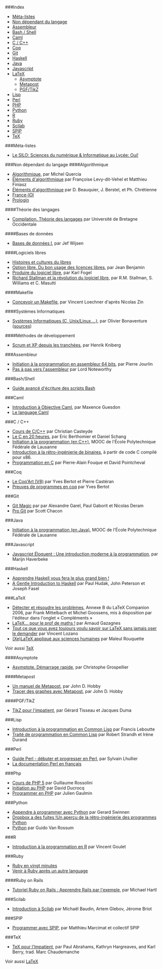 ###Index
* [Méta-listes](#méta-listes)
* [Non dépendant du langage](#non-dépendant-du-langage)
* [Assembleur](#assembleur)
* [Bash / Shell](#bash--shell)
* [Caml](#caml)
* [C / C++](#c--c)
* [Coq](#coq)
* [Git](#git)
* [Haskell](#haskell)
* [Java](#java)
* [Javascript](#javascript)
* [LaTeX](#latex)
    * [Asymptote](#asymptote)
    * [Metapost](#metapost)
    * [PGF/TikZ](#pgftikz)
* [Lisp](#lisp)
* [Perl](#perl)
* [PHP](#php)
* [Python](#python)
* [R](#r)
* [Ruby](#ruby)
* [Scilab](#scilab)
* [SPIP](#spip)
* [TeX](#tex)

###Méta-listes

* [Le SILO: Sciences du numérique &amp; Informatique au Lycée: Oui!](https://wiki.inria.fr/sciencinfolycee/Accueil) 

###Non dépendant du langage
####Algorithmique

* [Algorithmique](http://pauillac.inria.fr/~quercia/cdrom/cours), par Michel Quercia
* [Éléments d'algorithmique](https://www.rocq.inria.fr/secret/Matthieu.Finiasz/teaching/ENSTA/IN101%20-%20poly%20algo.pdf) par Françoise Levy-dit-Vehel et Matthieu Finiasz
* [Éléments d'algorithmique](http://www-igm.univ-mlv.fr/~berstel/Elements/Elements.pdf) par D. Beauquier, J. Berstel, et Ph. Chrétienne
* [France-IOI](http://www.france-ioi.org/)
* [Prologin](http://www.prologin.org/)

####Théorie des langages

* [Compilation. Théorie des langages](http://www.lisyc.univ-brest.fr/pages_perso/leparc/Etud/Master/Compil/Doc/CoursCompilation.pdf) par Université de Bretagne Occidentale

####Bases de données

* [Bases de données I](http://decan.lexpage.net/files/bdd1/bdd1-syllabus.pdf), par Jef Wijsen

####Logiciels libres

* [Histoires et cultures du libres](http://framabook.org/histoires-et-cultures-du-libre/)
* [Option libre. Du bon usage des licences libres](http://framabook.org/option-libre-du-bon-usage-des-licences-libres/), par Jean Benjamin
* [Produire du logiciel libre](http://framabook.org/8-produire-du-logiciel-libre/), par Karl Fogel
* [Richard Stallman et la révolution du logiciel libre](http://framabook.org/richard-stallman-et-la-revolution-du-logiciel-libre/), par R.M. Stallman, S. Williams et C. Masutti

####Makefile

* [Concevoir un Makefile](http://icps.u-strasbg.fr/people/loechner/public_html/enseignement/GL/make.pdf), par Vincent Loechner d'après Nicolas Zin

####Systèmes Informatiques

* [Systèmes Informatiques (C, Unix/Linux,...)](http://sinf1252.info.ucl.ac.be/), par Olivier Bonaventure ([sources](https://github.com/obonaventure/SystemesInformatiques))

####Méthodes de développement

* [Scrum et XP depuis les tranchées](http://www.infoq.com/resource/news/2007/06/scrum-xp-book/en/resources/ScrumAndXpFromTheTrenches_French.pdf), par Henrik Kniberg

###Assembleur

* [Initiation à la programmation en assembleur 64 bits](http://www.ilv-edition.com/librairie/initiation-programmation-assembleur-bits.html), par Pierre Jourlin
* [Pas à pas vers l'assembleur](ftp://ftp-developpez.com/asm/cours/noteworthy/pas-a-pas-vers-l-assembleur-par-lord-noteworthy.pdf) par Lord Noteworthy

###Bash/Shell
* [Guide avancé d'écriture des scripts Bash](http://abs.traduc.org/abs-fr/)

###Caml

* [Introduction à Objective Caml](http://form-ocaml.forge.ocamlcore.org/html/index.html), par Maxence Guesdon
* [Le language Caml](http://caml.inria.fr/)

###C / C++

* [Cours de C/C++](http://casteyde.christian.free.fr/cpp/cours/online/book1.html) par Christian Casteyde
* [Le C en 20 heures](http://framabook.org/6-le-c-en-20-heures/), par Eric Berthomier et Daniel Schang
* [Initiation à la programmation (en C++)](https://www.coursera.org/course/intro-cpp-fr), MOOC de l'École Polytechnique Fédérale de Lausanne
* [Introduction à la rétro-ingénierie de binaires](http://progdupeu.pl/articles/45/introduction-a-la-retro-ingenierie-de-binaires), à partir de code C compilé pour x86.
* [Programmation en C](https://www.rocq.inria.fr/secret/Matthieu.Finiasz/teaching/ENSTA/IN101%20-%20poly%20C.pdf) par Pierre-Alain Fouque et David Pointcheval

###Coq

* [Le Coq'Art (V8)](http://www.labri.fr/perso/casteran/CoqArt) par Yves Bertot et Pierre Castéran
* [Preuves de programmes en coq](http://fuscia.inrialpes.fr/cours/coq/) par Yves Bertot

###Git

* [Git Magic](http://www-cs-students.stanford.edu/~blynn/gitmagic/intl/fr/) par par Alexandre Garel, Paul Gaborit et Nicolas Deram
* [Pro Git](http://www.git-scm.com/book/fr) par Scott Chacon

###Java

* [Initiation à la programmation (en Java)](https://www.coursera.org/course/intro-java-fr), MOOC de l'École Polytechnique Fédérale de Lausanne

###Javascript

* [Javascript Éloquent : Une introduction moderne à la programmation](http://fr.eloquentjavascript.net/), par Marijn Haverbeke

###Haskell

* [Apprendre Haskell vous fera le plus grand bien !](http://lyah.haskell.fr/)
* [A Gentle Introduction to Haskell](http://gorgonite.developpez.com/livres/traductions/haskell/gentle-haskell/) par Paul Hudak, John Peterson et Joseph Fasel

###LaTeX

* [Détecter et résoudre
les problèmes](http://www.pearson.fr/livre/?GCOI=27440100048330), Annexe B du LaTeX Companion 2006, par Frank Mittelbach et Michel Goossens, mis à disposition par l'éditeur dans l'onglet « Compléments »
* [LaTeX... pour le prof de maths !](http://math.univ-lyon1.fr/irem/IMG/pdf/LatexPourProfMaths.pdf) par Arnaud Gazagnes
* [Tout ce que vous avez toujours voulu savoir sur LaTeX sans jamais oser le demander](http://framabook.org/5-tout-ce-que-vous-avez-toujours-voulu-savoir-sur-latex-sans-jamais-oser-le-demander/) par Vincent Lozano
* [(Xe)LaTeX appliqué aux sciences humaines](http://geekographie.maieul.net/95) par Maïeul Rouquette

Voir aussi [TeX](#tex)

####Asymptote

* [Asymptote. Démarrage rapide](http://cgmaths.fr/cgFiles/Dem_Rapide.pdf), par Christophe Grospellier

####Metapost

* [Un manuel de Metapost](http://melusine.eu.org/syracuse/metapost/f-mpman-2.pdf), par John D. Hobby
* [Tracer des graphes avec Metapost](http://melusine.eu.org/syracuse/metapost/f-mpgraph.pdf), par John D. Hobby

####PGF/TikZ

* [TikZ pour l'impatient](http://math.et.info.free.fr/TikZ/), par Gérard Tisseau et Jacques Duma

###Lisp

* [Introduction à la programmation en Common Lisp](http://www.algo.be/logo1/lisp/intro-lisp.pdf) par Francis Leboutte
* [Traité de programmation en Common Lisp](http://dept-info.labri.fr/~strandh/Teaching/Programmation-Symbolique/Common/Book/HTML/programmation.html) par Robert Strandh et Irène Durand

###Perl

* [Guide Perl - débuter et progresser en Perl](http://formation-perl.fr/guide-perl.html), par Sylvain Lhullier
* [La documentation Perl en français](http://perl.mines-albi.fr/DocFr.html)

###Php

* [Cours de PHP 5](http://g-rossolini.developpez.com/tutoriels/php/cours/?page=introduction) par Guillaume Rossolini
* [Initiation au PHP](http://www.framasoft.net/IMG/pdf/initiation_php.pdf) par David Ducrocq
* [Programmer en PHP](http://www.lincoste.com/ebooks/pdf/informatique/programmer_php.pdf) par Julien Gaulmin

###Python

* [Appendre à programmer avec Python](http://inforef.be/swi/python.htm) par Gerard Swinnen
* [Dropbox a des fuites !Un aperçu de la rétro-ingénierie des programmes Python](http://progdupeu.pl/articles/34/dropbox-a-des-fuites)
* [Python](http://www.lincoste.com/ebooks/pdf/informatique/python.pdf) par Guido Van Rossum

###R

* [Introduction à la programmation en R](http://cran.r-project.org/doc/contrib/Goulet_introduction_programmation_R.pdf) par Vincent Goulet

###Ruby

* [Ruby en vingt minutes](https://www.ruby-lang.org/fr/documentation/quickstart/)
* [Venir à Ruby après un autre language](https://www.ruby-lang.org/fr/documentation/ruby-from-other-languages/)

####Ruby on Rails

* [Tutoriel Ruby on Rails : Apprendre Rails par l'exemple](http://french.railstutorial.org/chapters/beginning), par Michael Hartl

###Scilab

* [Introduction à Scilab](http://forge.scilab.org/index.php/p/docintrotoscilab/downloads/) par Michaël Baudin, Artem Glebov, Jérome Briot

###SPIP

* [Programmer avec SPIP](http://programmer.spip.net/), par Matthieu Marcimat et collectif SPIP

###TeX

* [TeX pour l'Impatient](ftp://tug.org/tex/impatient/fr/fbook.pdf), par Paul Abrahams, Kathryn Hargreaves, and Karl Berry, trad. Marc Chaudemanche

Voir aussi [LaTeX](#latex)
